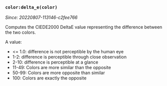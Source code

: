 ### `color:delta_e(color)`

*Since: 20220807-113146-c2fee766*

Computes the CIEDE2000 DeltaE value representing the difference
between the two colors.

A value:

* <= 1.0: difference is not perceptible by the human eye
* 1-2: difference is perceptible through close observation
* 2-10: difference is perceptible at a glance
* 11-49: Colors are more similar than the opposite
* 50-99: Colors are more opposite than similar
* 100: Colors are exactly the opposite

